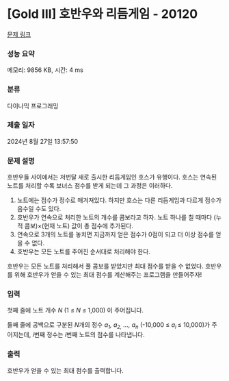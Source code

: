 # [Gold III] 호반우와 리듬게임 - 20120 

[문제 링크](https://www.acmicpc.net/problem/20120) 

### 성능 요약

메모리: 9856 KB, 시간: 4 ms

### 분류

다이나믹 프로그래밍

### 제출 일자

2024년 8월 27일 13:57:50

### 문제 설명

<p>호반우들 사이에서는 저번달 새로 출시한 리듬게임인 호스가 유행이다. 호스는 연속된 노트를 처리할 수록 보너스 점수를 받게 되는데 그 과정은 이러하다.</p>

<ol>
	<li>노트에는 점수가 정수로 매겨져있다. 하지만 호스는 다른 리듬게임과 다르게 점수가 음수일 수도 있다.</li>
	<li>호반우가 연속으로 처리한 노트의 개수를 콤보라고 하자. 노트 하나를 칠 때마다 (누적 콤보)×(현재 노트) 값이 총 점수에 추가된다.</li>
	<li>연속으로 3개의 노트를 놓치면 지금까지 얻은 점수가 0점이 되고 더 이상 점수를 얻을 수 없다.</li>
	<li>호반우는 모든 노트를 주어진 순서대로 처리해야 한다.</li>
</ol>

<p>호반우는 모든 노트를 처리해서 풀 콤보를 받았지만 최대 점수를 받을 수 없었다. 호반우를 위해 호반우가 얻을 수 있는 최대 점수를 계산해주는 프로그램을 만들어주자!</p>

### 입력 

 <p>첫째 줄에 노트 개수 <em>N</em> (1 ≤ <em>N</em> ≤ 1,000) 이 주어집니다.</p>

<p>둘째 줄에 공백으로 구분된 <em>N</em>개의 정수 <em>a<sub>1</sub>, a<sub>2,</sub> ..., a<sub>n</sub></em> (-10,000 ≤ <em>a</em><sub><em>i</em> </sub>≤ 10,000)가 주어지는데, <em>i</em>번째 정수는 <em>i</em>번째 노트의 점수를 나타냅니다.</p>

### 출력 

 <p>호반우가 얻을 수 있는 최대 점수를 출력합니다.</p>

